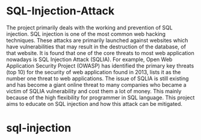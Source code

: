 # SQL-Injection-Attack
The project primarily deals with the working and prevention of SQL injection. SQL injection is one of the most common web hacking techniques. These attacks are primarily launched against websites which have vulnerabilities that may result in the destruction of the database, of that website. It is found that one of the core threats to most web application nowadays is SQL Injection Attack (SQLIA). For example, Open Web Application Security Project (OWASP) has identified the primary key threats (top 10) for the security of web application found in 2013,  lists it as the number one threat to web applications. The issue of SQLIA is still existing and has become a giant online threat to many companies who became a victim of SQLIA vulnerability and cost them a lot of money. This mainly because of the high flexibility for programmer in SQL language. This project aims to educate on SQL injection and how this attack can be mitigated.
# sql-injection
